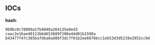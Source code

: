 
## IOCs

__hash__:

```text
9b9bc0c78809a1fb4848a264135e8ed3
caac2e16ae40113b64653689f206e44d01b1598a
b43477f47c385bafdba8ad86f3dc7f01b2ee6076bcc1eb53d3d5219e2952cc9d
```